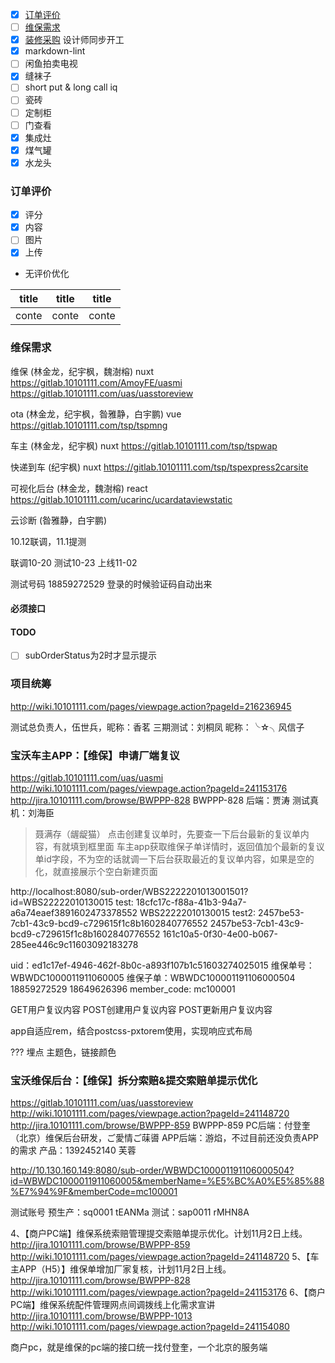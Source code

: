 * [x] [订单评价](#user-content-订单评价)
* [ ] [维保需求](#user-content-维保需求)
* [x] [装修采购](#user-content-装修采购) 设计师同步开工
* [x] markdown-lint
* [ ] 闲鱼拍卖电视
* [x] 缝袜子
* [ ] short put & long call iq
* [ ] 瓷砖
* [ ] 定制柜
* [ ] 门查看
* [x] 集成灶
* [x] 煤气罐
* [x] 水龙头

### 订单评价

* [x] 评分
* [x] 内容   
* [ ] 图片
* [x] 上传
* 无评价优化

| title | title | title |
|-------|-------|-------|
| conte | conte | conte |

### 维保需求

维保 (林金龙，纪宇枫，魏澍榕) nuxt
https://gitlab.10101111.com/AmoyFE/uasmi
https://gitlab.10101111.com/uas/uasstoreview

ota (林金龙，纪宇枫，昝雅静，白宇鹏) vue
https://gitlab.10101111.com/tsp/tspmng

车主 (林金龙，纪宇枫) nuxt
https://gitlab.10101111.com/tsp/tspwap

快递到车 (纪宇枫) nuxt
https://gitlab.10101111.com/tsp/tspexpress2carsite

可视化后台 (林金龙，魏澍榕) react
https://gitlab.10101111.com/ucarinc/ucardataviewstatic

云诊断 (昝雅静，白宇鹏)

10.12联调，11.1提测

联调10-20
测试10-23
上线11-02

测试号码
18859272529
登录的时候验证码自动出来 


#### 必须接口

#### TODO
- [ ] subOrderStatus为2时才显示提示


### 项目统筹
http://wiki.10101111.com/pages/viewpage.action?pageId=216236945

测试总负责人，伍世兵，昵称：香茗
三期测试：刘桐凤  昵称：╰☆╮风信子

### 宝沃车主APP：【维保】申请厂端复议
https://gitlab.10101111.com/uas/uasmi
http://wiki.10101111.com/pages/viewpage.action?pageId=241153176
http://jira.10101111.com/browse/BWPPP-828
BWPPP-828
后端：贾涛
测试真机：刘海臣

> 聂满存（龌龊猫）
> 点击创建复议单时，先要查一下后台最新的复议单内容，有就填到框里面
> 车主app获取维保子单详情时，返回值加个最新的复议单id字段，不为空的话就调一下后台获取最近的复议单内容，如果是空的化，就直接展示个空白新建页面

http://localhost:8080/sub-order/WBS2222201013001501?id=WBS22222010130015
test: 
18cfc17c-f88a-41b3-94a7-a6a74eaef3891602473378552
WBS22222010130015
test2: 
2457be53-7cb1-43c9-bcd9-c729615f1c8b1602840776552
2457be53-7cb1-43c9-bcd9-c729615f1c8b1602840776552
161c10a5-0f30-4e00-b067-285ee446c9c11603092183278

uid：ed1c17ef-4946-462f-8b0c-a893f107b1c51603274025015
维保单号：WBWDC1000011911060005
维保子单：WBWDC100001191106000504
18859272529
18649626396
member_code: mc100001

GET用户复议内容
POST创建用户复议内容
POST更新用户复议内容

app自适应rem，结合postcss-pxtorem使用，实现响应式布局

???
埋点
主题色，链接颜色



### 宝沃维保后台：【维保】拆分索赔&提交索赔单提示优化
https://gitlab.10101111.com/uas/uasstoreview
http://wiki.10101111.com/pages/viewpage.action?pageId=241148720
http://jira.10101111.com/browse/BWPPP-859
BWPPP-859
PC后端：付登奎（北京）维保后台研发，ご愛情ご菋噵
APP后端：游焰，不过目前还没负责APP的需求
产品：1392452140 芙蓉

http://10.130.160.149:8080/sub-order/WBWDC100001191106000504?id=WBWDC1000011911060005&memberName=%E5%BC%A0%E5%85%88%E7%94%9F&memberCode=mc100001

测试账号
预生产：sq0001    tEANMa
测试：sap0011   rMHN8A


4、【商户PC端】维保系统索赔管理提交索赔单提示优化。计划11月2日上线。
      http://jira.10101111.com/browse/BWPPP-859
      http://wiki.10101111.com/pages/viewpage.action?pageId=241148720
5、【车主APP（H5）】维保单增加厂家复核，计划11月2日上线。
      http://jira.10101111.com/browse/BWPPP-828
      http://wiki.10101111.com/pages/viewpage.action?pageId=241153176
6、【商户PC端】维保系统配件管理网点间调拨线上化需求宣讲
     http://jira.10101111.com/browse/BWPPP-1013
     http://wiki.10101111.com/pages/viewpage.action?pageId=241154080

商户pc，就是维保的pc端的接口统一找付登奎，一个北京的服务端

[1]: http://wiki.10101111.com/pages/viewpage.action?pageId=199088010 "App与H5交互"
